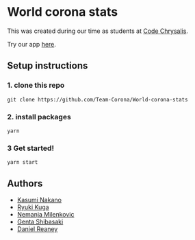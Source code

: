 # World corona stats
This was created during our time as students at [Code Chrysalis](https://www.codechrysalis.io/).

Try our app [here](https://world-corona-stats.herokuapp.com).

## Setup instructions

### 1. clone this repo
```git clone https://github.com/Team-Corona/World-corona-stats```

### 2. install packages
```yarn```

### 3 Get started!
```yarn start```

## Authors
- [Kasumi Nakano](https://github.com/Kasumy1215)
- [Ryuki Kuga](https://github.com/ryukikikie)
- [Nemanja Milenkovic](https://github.com/NemanjaMilenkovic)
- [Genta Shibasaki](https://github.com/GentaShibasaki)
- [Daniel Reaney](https://github.com/djrcoder)

